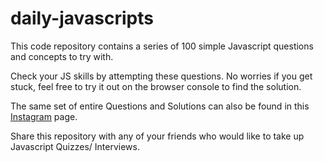 # daily-javascripts

This code repository contains a series of 100 simple Javascript questions and concepts to try with. 

Check your JS skills by attempting these questions. No worries if you get stuck, feel free to try it out on  the browser console to find the solution. 

The same set of entire Questions and Solutions can also be found in this <a href = "https://www.instagram.com/daily.javascripts/">Instagram</a> page.

Share this repository with any of your friends who would like to take up Javascript Quizzes/ Interviews. 
